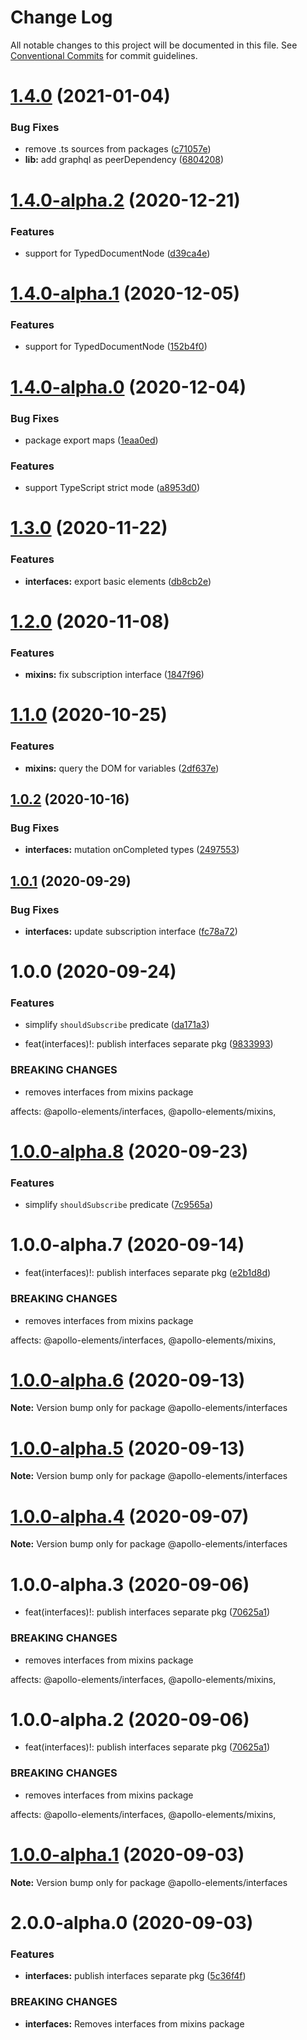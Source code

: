 # Change Log

All notable changes to this project will be documented in this file.
See [Conventional Commits](https://conventionalcommits.org) for commit guidelines.

# [1.4.0](https://github.com/apollo-elements/apollo-elements/compare/@apollo-elements/interfaces@1.4.0-alpha.2...@apollo-elements/interfaces@1.4.0) (2021-01-04)


### Bug Fixes

* remove .ts sources from packages ([c71057e](https://github.com/apollo-elements/apollo-elements/commit/c71057ee42ae610621113d5da9555f0a8c42d96c))
* **lib:** add graphql as peerDependency ([6804208](https://github.com/apollo-elements/apollo-elements/commit/68042089167222b8ca13895f88077b38e973e186))





# [1.4.0-alpha.2](https://github.com/apollo-elements/apollo-elements/compare/@apollo-elements/interfaces@1.4.0-alpha.0...@apollo-elements/interfaces@1.4.0-alpha.2) (2020-12-21)


### Features

* support for TypedDocumentNode ([d39ca4e](https://github.com/apollo-elements/apollo-elements/commit/d39ca4e0094220cfceba97b9bfe59ed078045560))





# [1.4.0-alpha.1](https://github.com/apollo-elements/apollo-elements/compare/@apollo-elements/interfaces@1.4.0-alpha.0...@apollo-elements/interfaces@1.4.0-alpha.1) (2020-12-05)


### Features

* support for TypedDocumentNode ([152b4f0](https://github.com/apollo-elements/apollo-elements/commit/152b4f0e66ff22b7aa30c7b926db8291b0cbdfea))





# [1.4.0-alpha.0](https://github.com/apollo-elements/apollo-elements/compare/@apollo-elements/interfaces@1.3.0...@apollo-elements/interfaces@1.4.0-alpha.0) (2020-12-04)


### Bug Fixes

* package export maps ([1eaa0ed](https://github.com/apollo-elements/apollo-elements/commit/1eaa0eda5d329b7c7efdf732b63599b912eb8fc8))


### Features

* support TypeScript strict mode ([a8953d0](https://github.com/apollo-elements/apollo-elements/commit/a8953d08d8e050d9ad4e5b9728a7ed44fcc18fa8))





# [1.3.0](https://github.com/apollo-elements/apollo-elements/compare/@apollo-elements/interfaces@1.2.0...@apollo-elements/interfaces@1.3.0) (2020-11-22)


### Features

* **interfaces:** export basic elements ([db8cb2e](https://github.com/apollo-elements/apollo-elements/commit/db8cb2e6a7fe6e2728d38d8723ef8198e4b16d1c))





# [1.2.0](https://github.com/apollo-elements/apollo-elements/compare/@apollo-elements/interfaces@1.1.0...@apollo-elements/interfaces@1.2.0) (2020-11-08)


### Features

* **mixins:** fix subscription interface ([1847f96](https://github.com/apollo-elements/apollo-elements/commit/1847f96f6f237f99d43bad30b57cd4616131ae49))





# [1.1.0](https://github.com/apollo-elements/apollo-elements/compare/@apollo-elements/interfaces@1.0.2...@apollo-elements/interfaces@1.1.0) (2020-10-25)


### Features

* **mixins:** query the DOM for variables ([2df637e](https://github.com/apollo-elements/apollo-elements/commit/2df637e1babd35b5e0dc3af9d2de11f03e920938))





## [1.0.2](https://github.com/apollo-elements/apollo-elements/compare/@apollo-elements/interfaces@1.0.1...@apollo-elements/interfaces@1.0.2) (2020-10-16)


### Bug Fixes

* **interfaces:** mutation onCompleted types ([2497553](https://github.com/apollo-elements/apollo-elements/commit/24975537710bbcf41dc29ac81ebe457433a0ebe7))





## [1.0.1](https://github.com/apollo-elements/apollo-elements/compare/@apollo-elements/interfaces@1.0.0...@apollo-elements/interfaces@1.0.1) (2020-09-29)


### Bug Fixes

* **interfaces:** update subscription interface ([fc78a72](https://github.com/apollo-elements/apollo-elements/commit/fc78a7287390a61e55513f4ff5a51591e9911dd7))





# 1.0.0 (2020-09-24)


### Features

* simplify `shouldSubscribe` predicate ([da171a3](https://github.com/apollo-elements/apollo-elements/commit/da171a3b2ea03401001020d1666af87c1e1e2ace))


* feat(interfaces)!: publish interfaces separate pkg ([9833993](https://github.com/apollo-elements/apollo-elements/commit/98339934a846b4a2330113c5d26d254d667fa637))


### BREAKING CHANGES

* removes interfaces from mixins package

affects: @apollo-elements/interfaces, @apollo-elements/mixins,





# [1.0.0-alpha.8](https://github.com/apollo-elements/apollo-elements/compare/@apollo-elements/interfaces@1.0.0-alpha.7...@apollo-elements/interfaces@1.0.0-alpha.8) (2020-09-23)


### Features

* simplify `shouldSubscribe` predicate ([7c9565a](https://github.com/apollo-elements/apollo-elements/commit/7c9565a38d2f0f812abd3a63085356d4cac02daf))





# 1.0.0-alpha.7 (2020-09-14)


* feat(interfaces)!: publish interfaces separate pkg ([e2b1d8d](https://github.com/apollo-elements/apollo-elements/commit/e2b1d8d14ba7157d0f618d98b6fdde87c8e8ee46))


### BREAKING CHANGES

* removes interfaces from mixins package

affects: @apollo-elements/interfaces, @apollo-elements/mixins,





# [1.0.0-alpha.6](https://github.com/apollo-elements/apollo-elements/compare/@apollo-elements/interfaces@1.0.0-alpha.4...@apollo-elements/interfaces@1.0.0-alpha.6) (2020-09-13)

**Note:** Version bump only for package @apollo-elements/interfaces





# [1.0.0-alpha.5](https://github.com/apollo-elements/apollo-elements/compare/@apollo-elements/interfaces@1.0.0-alpha.4...@apollo-elements/interfaces@1.0.0-alpha.5) (2020-09-13)

**Note:** Version bump only for package @apollo-elements/interfaces





# [1.0.0-alpha.4](https://github.com/apollo-elements/apollo-elements/compare/@apollo-elements/interfaces@1.0.0-alpha.3...@apollo-elements/interfaces@1.0.0-alpha.4) (2020-09-07)

**Note:** Version bump only for package @apollo-elements/interfaces





# 1.0.0-alpha.3 (2020-09-06)


* feat(interfaces)!: publish interfaces separate pkg ([70625a1](https://github.com/apollo-elements/apollo-elements/commit/70625a18dfe761ca02bee34bdcb4b0d643b41f9e))


### BREAKING CHANGES

* removes interfaces from mixins package

affects: @apollo-elements/interfaces, @apollo-elements/mixins,





# 1.0.0-alpha.2 (2020-09-06)


* feat(interfaces)!: publish interfaces separate pkg ([70625a1](https://github.com/apollo-elements/apollo-elements/commit/70625a18dfe761ca02bee34bdcb4b0d643b41f9e))


### BREAKING CHANGES

* removes interfaces from mixins package

affects: @apollo-elements/interfaces, @apollo-elements/mixins,





# [1.0.0-alpha.1](https://github.com/apollo-elements/apollo-elements/compare/@apollo-elements/interfaces@2.0.0-alpha.0...@apollo-elements/interfaces@1.0.0-alpha.1) (2020-09-03)

**Note:** Version bump only for package @apollo-elements/interfaces





# 2.0.0-alpha.0 (2020-09-03)


### Features

* **interfaces:** publish interfaces separate pkg ([5c36f4f](https://github.com/apollo-elements/apollo-elements/commit/5c36f4f62c42790044db1bd1847c60f736557b01))


### BREAKING CHANGES

* **interfaces:** Removes interfaces from mixins package
